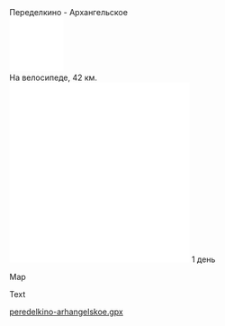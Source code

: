 
<link rel="stylesheet" href="../assets-custom/css/style-markdown.css">
<div class="cover-container" style="background-image: url('archangleskoe-1600.jpg');">
	<div class="cover-text">
		<div class="cover-title">
            Переделкино - Архангельское
        </div>
		<div class="cover-description">
			<div class="packages-location">
                <img loading="lazy" src="../assets-custom/bike-96.png" alt="" class="cover-icon">
                <div class="h4-default regular">На велосипеде, 42 км.</div>
            </div>
            <div>
                <img class="cover-icon" loading="lazy" src="../assets-custom/icon_time.png" alt=""  />
                <span>1 день</span>
            </div>
		</div>
	</div>
</div>

Map

<div id="map"></div>

Text

[peredelkino-arhangelskoe.gpx](peredelkino-arhangelskoe.gpx)







<script src="https://api.mapbox.com/mapbox-gl-js/v2.14.1/mapbox-gl.js"></script>

<script src="../assets-custom/js/gpx2mapbox.js"></script>

<script>
	initializeGPXMap({
		gpxFilePath: 'peredelkino-arhangelskoe.gpx',
		mapHeight: '300px',
		center: [37.6173, 55.7558],
		zoom: 6, 
		containerId: 'map'
	});
</script>